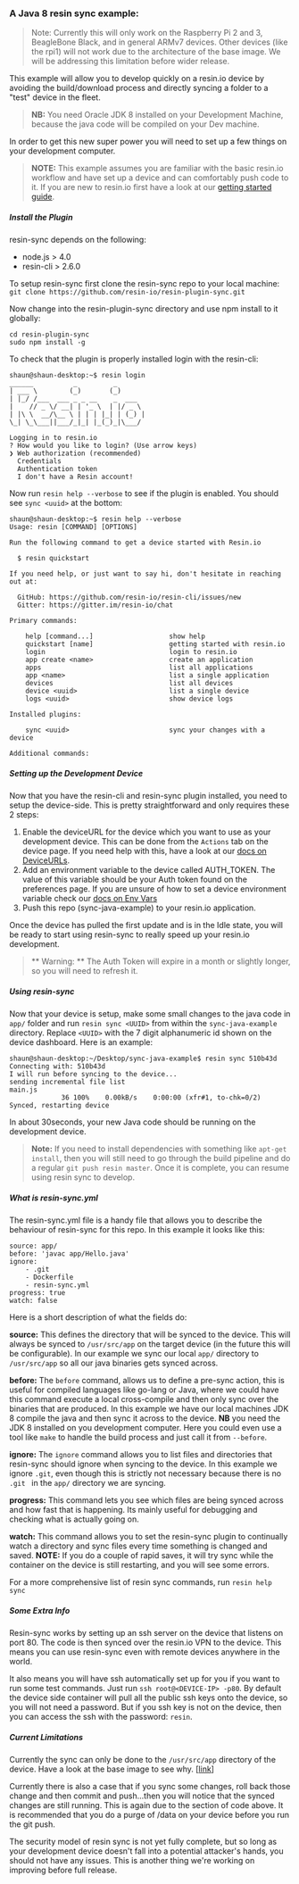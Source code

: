 ### A Java 8 resin sync example:


>Note: Currently this will only work on the Raspberry Pi 2 and 3, BeagleBone Black, and in general ARMv7 devices. Other devices (like the rpi1) will not work due to the architecture of the base image. We will be addressing this limitation before wider release.

This example will allow you to develop quickly on a resin.io device by avoiding the build/download process and directly syncing a folder to a "test" device in the fleet.

> **NB:** You need Oracle JDK 8 installed on your Development Machine, because the java code will be compiled on your Dev machine.

In order to get this new super power you will need to set up a few things on your development computer.

>**NOTE:** This example assumes you are familiar with the basic resin.io workflow and have set up a device and can comfortably push code to it. If you are new to resin.io first have a look at our [getting started guide](http://docs.resin.io/#/pages/installing/gettingStarted.md).

##### Install the Plugin
resin-sync depends on the following:
* node.js > 4.0
* resin-cli > 2.6.0

To setup resin-sync first clone the resin-sync repo to your local machine:
`git clone https://github.com/resin-io/resin-plugin-sync.git`

Now change into the resin-plugin-sync directory and use npm install to it globally:
```
cd resin-plugin-sync
sudo npm install -g
```

To check that the plugin is properly installed login with the resin-cli:
```
shaun@shaun-desktop:~$ resin login
______          _         _
| ___ \        (_)       (_)
| |_/ /___  ___ _ _ __    _  ___
|    // _ \/ __| | '_ \  | |/ _ \
| |\ \  __/\__ \ | | | |_| | (_) |
\_| \_\___||___/_|_| |_(_)_|\___/

Logging in to resin.io
? How would you like to login? (Use arrow keys)
❯ Web authorization (recommended)
  Credentials
  Authentication token
  I don't have a Resin account!
```

Now run `resin help --verbose` to see if the plugin is enabled. You should see `sync <uuid>` at the bottom:
```
shaun@shaun-desktop:~$ resin help --verbose
Usage: resin [COMMAND] [OPTIONS]

Run the following command to get a device started with Resin.io

  $ resin quickstart

If you need help, or just want to say hi, don't hesitate in reaching out at:

  GitHub: https://github.com/resin-io/resin-cli/issues/new
  Gitter: https://gitter.im/resin-io/chat

Primary commands:

    help [command...]                   show help                          
    quickstart [name]                   getting started with resin.io      
    login                               login to resin.io                  
    app create <name>                   create an application              
    apps                                list all applications              
    app <name>                          list a single application          
    devices                             list all devices                   
    device <uuid>                       list a single device               
    logs <uuid>                         show device logs                   

Installed plugins:

    sync <uuid>                         sync your changes with a device    

Additional commands:
```

##### Setting up the Development Device

Now that you have the resin-cli and resin-sync plugin installed, you need to setup the device-side. This is pretty straightforward and only requires these 2 steps:
1. Enable the deviceURL for the device which you want to use as your development device. This can be done from the `Actions` tab on the device page. If you need help with this, have a look at our [docs on DeviceURLs](http://docs.resin.io/#/pages/management/devices.md#enable-public-device-url).
2. Add an environment variable to the device called AUTH_TOKEN. The value of this variable should be your Auth token found on the preferences page. If you are unsure of how to set a device environment variable check our [docs on Env Vars](http://docs.resin.io/#/pages/management/env-vars.md)
3. Push this repo (sync-java-example) to your resin.io application.

Once the device has pulled the first update and is in the Idle state, you will be ready to start using resin-sync to really speed up your resin.io development.

>** Warning: ** The Auth Token will expire in a month or slightly longer, so you will need to refresh it.

##### Using resin-sync

Now that your device is setup, make some small changes to the java code in `app/` folder and run `resin sync <UUID>` from within the `sync-java-example` directory. Replace `<UUID>` with the 7 digit alphanumeric id shown on the device dashboard. Here is an example:
```
shaun@shaun-desktop:~/Desktop/sync-java-example$ resin sync 510b43d
Connecting with: 510b43d
I will run before syncing to the device...
sending incremental file list
main.js
             36 100%    0.00kB/s    0:00:00 (xfr#1, to-chk=0/2)
Synced, restarting device
```
In about 30seconds, your new Java code should be running on the development device.

>**Note:**  If you need to install dependencies with something like `apt-get install`, then you will still need to go through the build pipeline and do a regular `git push resin master`. Once it is complete, you can resume using resin sync to develop.

##### What is resin-sync.yml
The resin-sync.yml file is a handy file that allows you to describe the behaviour of resin-sync for this repo. In this example it looks like this:
```
source: app/
before: 'javac app/Hello.java'
ignore:
    - .git
    - Dockerfile
    - resin-sync.yml
progress: true
watch: false
```
Here is a short description of what the fields do:

**source:** This defines the directory that will be synced to the device. This will always be synced to `/usr/src/app` on the target device (in the future this will be configurable). In our example we sync our local `app/` directory to `/usr/src/app` so all our java binaries gets synced across.

**before:** The `before` command, allows us to define a pre-sync action, this is useful for compiled languages like go-lang or Java, where we could have this command execute a local cross-compile and then only sync over the binaries that are produced. In this example we have our local machines JDK 8 compile the java and then sync it across to the device. **NB** you need the JDK 8 installed on you development computer. Here you could even use a tool like `make` to handle the build process and just call it from `--before`.

**ignore:** The `ignore` command allows you to list files and directories that resin-sync should ignore when syncing to the device. In this example we ignore `.git`, even though this is strictly not necessary because there is no `.git ` in the `app/` directory we are syncing.

**progress:** This command lets you see which files are being synced across and how fast that is happening. Its mainly useful for debugging and checking what is actually going on.

**watch:** This command allows you to set the resin-sync plugin to continually watch a directory and sync files every time something is changed and saved. **NOTE:** If you do a couple of rapid saves, it will try sync while the container on the device is still restarting, and you will see some errors.

For a more comprehensive list of resin sync commands, run `resin help sync`

##### Some Extra Info

Resin-sync works by setting up an ssh server on the device that listens on port 80. The code is then synced over the resin.io VPN to the device. This means you can use resin-sync even with remote devices anywhere in the world.

It also means you will have ssh automatically set up for you if you want to run some test commands. Just run `ssh root@<DEVICE-IP> -p80`. By default the device side container will pull all the public ssh keys onto the device, so you will not need a password. But if you ssh key is not on the device, then you can access the ssh with the password: `resin`.

##### Current Limitations

Currently the sync can only be done to the `/usr/src/app` directory of the device. Have a look at the base image to see why. [[link](https://github.com/resin-io-library/base-images/pull/49/files#diff-90358446892ac0a322643ed27595fbd9R12)]

Currently there is also a case that if you sync some changes, roll back those change and then commit and push...then you will notice that the synced changes are still running. This is again due to the section of code above. It is recommended that you do a purge of /data on your device before you run the git push.

The security model of resin sync is not yet fully complete, but so long as your development device doesn't fall into a potential attacker's hands, you should not have any issues. This is another thing we're working on improving before full release.
